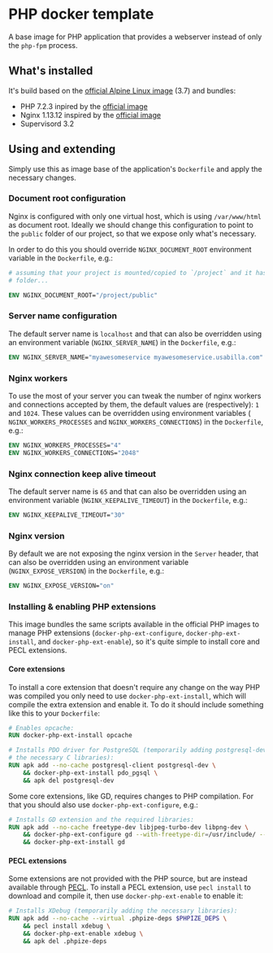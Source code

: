 # PHP docker template

A base image for PHP application that provides a webserver instead of only the
`php-fpm` process.

## What's installed

It's build based on the [official Alpine Linux image](https://hub.docker.com/_/alpine/) (3.7) and bundles:

- PHP 7.2.3 inpired by the [official image](https://hub.docker.com/_/php/)
- Nginx 1.13.12 inspired by the [official image](https://hub.docker.com/_/nginx/)
- Supervisord 3.2

## Using and extending

Simply use this as image base of the application's `Dockerfile` and apply the
necessary changes.


### Document root configuration

Nginx is configured with only one virtual host, which is using `/var/www/html`
as document root. Ideally we should change this configuration to point to the
`public` folder of our project, so that we expose only what's necessary.

In order to do this you should override `NGINX_DOCUMENT_ROOT` environment
variable in the `Dockerfile`, e.g.:  

```Dockerfile
# assuming that your project is mounted/copied to `/project` and it has a public
# folder...

ENV NGINX_DOCUMENT_ROOT="/project/public"
```

### Server name configuration 

The default server name is `localhost` and that can also be overridden using an
environment variable (`NGINX_SERVER_NAME`) in the `Dockerfile`, e.g.:  

```Dockerfile
ENV NGINX_SERVER_NAME="myawesomeservice myawesomeservice.usabilla.com"
```

### Nginx workers

To use the most of your server you can tweak the number of nginx workers and
connections accepted by them, the default values are (respectively): `1` and
`1024`. These values can be overridden using environment variables (
`NGINX_WORKERS_PROCESSES` and `NGINX_WORKERS_CONNECTIONS`) in the `Dockerfile`,
e.g.:

```Dockerfile
ENV NGINX_WORKERS_PROCESSES="4"
ENV NGINX_WORKERS_CONNECTIONS="2048"
```

### Nginx connection keep alive timeout

The default server name is `65` and that can also be overridden using an
environment variable (`NGINX_KEEPALIVE_TIMEOUT`) in the `Dockerfile`, e.g.:

```Dockerfile
ENV NGINX_KEEPALIVE_TIMEOUT="30"
```

### Nginx version

By default we are not exposing the nginx version in the `Server` header, that
can also be overridden using an environment variable (`NGINX_EXPOSE_VERSION`)
in the `Dockerfile`, e.g.:

```Dockerfile
ENV NGINX_EXPOSE_VERSION="on"
```

### Installing & enabling PHP extensions

This image bundles the same scripts available in the official PHP images to
manage PHP extensions (`docker-php-ext-configure`, `docker-php-ext-install`, and
`docker-php-ext-enable`), so it's quite simple to install core and PECL
extensions.

#### Core extensions

To install a core extension that doesn't require any change on the way PHP was
compiled you only need to use `docker-php-ext-install`, which will compile the
extra extension and enable it. To do it should include something like this to 
your `Dockerfile`:

```Dockerfile
# Enables opcache:
RUN docker-php-ext-install opcache

# Installs PDO driver for PostgreSQL (temporarily adding postgresql-dev to have
# the necessary C libraries):
RUN apk add --no-cache postgresql-client postgresql-dev \
    && docker-php-ext-install pdo_pgsql \
    && apk del postgresql-dev
```

Some core extensions, like GD, requires changes to PHP compilation. For that you
should also use `docker-php-ext-configure`, e.g.:

```Dockerfile
# Installs GD extension and the required libraries: 
RUN apk add --no-cache freetype-dev libjpeg-turbo-dev libpng-dev \
    && docker-php-ext-configure gd --with-freetype-dir=/usr/include/ --with-jpeg-dir=/usr/include/ \
    && docker-php-ext-install gd
```

#### PECL extensions

Some extensions are not provided with the PHP source, but are instead available
through [PECL](https://pecl.php.net/). To install a PECL extension, use `pecl
install` to download and compile it, then use `docker-php-ext-enable` to enable
it:

```Dockerfile
# Installs XDebug (temporarily adding the necessary libraries):
RUN apk add --no-cache --virtual .phpize-deps $PHPIZE_DEPS \
    && pecl install xdebug \
    && docker-php-ext-enable xdebug \
    && apk del .phpize-deps
```

